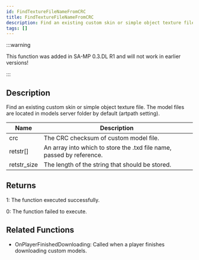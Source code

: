 ```yaml
---
id: FindTextureFileNameFromCRC
title: FindTextureFileNameFromCRC
description: Find an existing custom skin or simple object texture file.
tags: []
---
```


:::warning

This function was added in SA-MP 0.3.DL R1 and will not work in earlier versions!

:::

## Description

Find an existing custom skin or simple object texture file. The model files are located in models server folder by default (artpath setting).

| Name        | Description                                                           |
| ----------- | --------------------------------------------------------------------- |
| crc         | The CRC checksum of custom model file.                                |
| retstr[]    | An array into which to store the .txd file name, passed by reference. |
| retstr_size | The length of the string that should be stored.                       |

## Returns

1: The function executed successfully.

0: The function failed to execute.

## Related Functions

- OnPlayerFinishedDownloading: Called when a player finishes downloading custom models.
